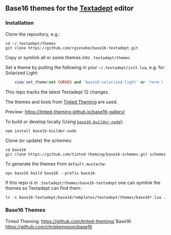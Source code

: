 ## Base16 themes for the [Textadept](https://orbitalquark.github.io/textadept/) editor

### Installation

Clone the repository, e.g.:

    cd ~/.textadept/themes
    git clone https://github.com/rgieseke/base16-textadept.git

Copy or symlink all or some themes into `.textadept/themes`

Set a theme by putting the following in your `~/.textadept/init.lua`, e.g. for
Solarized Light:

```lua
    view:set_theme(not CURSES and 'base16-solarized-light' or 'term')
```

This repo tracks the latest Textadept 12 changes.

The themes and tools from [Tinted Theming](https://github.com/tinted-theming/) are used.

Preview: <https://tinted-theming.github.io/base16-gallery/>

To build or develop locally (Using [`base16-builder-node`](https://github.com/tinted-theming/base16-builder-node)):

```shell
npm install base16-builder-node
```

Clone (or update) the schemes:

```shell
cd base16
git clone https://github.com/tinted-theming/base16-schemes.git schemes
```

To generate the themes from `default.mustache`:

```
npx base16 build base16 --prefix base16-
```

If this repo is in `.textadept/themes/base16-textadept` one can symlink the themes so Textadept can find them:

```shell
ln -s base16-textadept/base16/templates/textadept/themes/base16*.lua .
```

### Base16 Themes

Tinted Theming: <https://github.com/tinted-theming/>
Base16: <https://github.com/chriskempson/base16>
